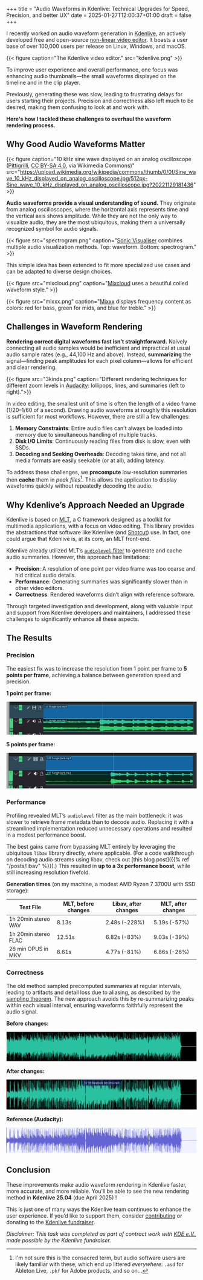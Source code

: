 +++
title = "Audio Waveforms in Kdenlive: Technical Upgrades for Speed, Precision, and better UX"
date = 2025-01-27T12:00:37+01:00
draft = false
+++

I recently worked on audio waveform generation in [Kdenlive](https://kdenlive.org), an actively developed free and open-source [non-linear video editor](https://en.wikipedia.org/wiki/Non-linear_editing). It boasts a user base of over 100,000 users per release on Linux, Windows, and macOS.

{{< figure caption="The Kdenlive video editor." src="kdenlive.png" >}}

To improve user experience and overall performance, one focus was enhancing audio thumbnails—the small waveforms displayed on the timeline and in the clip player.

Previously, generating these was slow, leading to frustrating delays for users starting their projects. Precision and correctness also left much to be desired, making them confusing to look at and work with.

**Here's how I tackled these challenges to overhaul the waveform rendering process.**

## Why Good Audio Waveforms Matter

{{< figure caption="10 kHz sine wave displayed on an analog oscilloscope ([Pittigrilli](https://commons.wikimedia.org/wiki/File:Sine_wave_10_kHz_displayed_on_analog_oscilloscope.jpg), [CC BY-SA 4.0](https://creativecommons.org/licenses/by-sa/4.0), via Wikimedia Commons)" src="https://upload.wikimedia.org/wikipedia/commons/thumb/0/0f/Sine_wave_10_kHz_displayed_on_analog_oscilloscope.jpg/512px-Sine_wave_10_kHz_displayed_on_analog_oscilloscope.jpg?20221129181436" >}}

**Audio waveforms provide a visual understanding of sound.** They originate from analog oscilloscopes, where the horizontal axis represents time and the vertical axis shows amplitude. While they are not the only way to visualize audio, they are the most ubiquitous, making them a universally recognized symbol for audio signals.

{{< figure src="spectrogram.png" caption="[Sonic Visualiser](https://www.sonicvisualiser.org/) combines multiple audio visualization methods. Top: waveform. Bottom: spectrogram." >}}

This simple idea has been extended to fit more specialized use cases and can be adapted to diverse design choices.

{{< figure src="mixcloud.png" caption="[Mixcloud](https://www.mixcloud.com/) uses a beautiful coiled waveform style." >}}

{{< figure src="mixxx.png" caption="[Mixxx](https://mixxx.org) displays frequency content as colors: red for bass, green for mids, and blue for treble." >}}

## Challenges in Waveform Rendering

**Rendering correct digital waveforms fast isn’t straightforward.** Naively connecting all audio samples would be inefficient and impractical at usual audio sample rates (e.g., 44,100 Hz and above). Instead, **summarizing** the signal—finding peak amplitudes for each pixel column—allows for efficient and clear rendering.

{{< figure src="3kinds.png" caption="Different rendering techniques for different zoom levels in [Audacity](https://www.audacityteam.org/): lollipops, lines, and summaries (left to right).">}}

In video editing, the smallest unit of time is often the length of a video frame (1/20–1/60 of a second). Drawing audio waveforms at roughly this resolution is sufficient for most workflows. However, there are still a few challenges:

1. **Memory Constraints**: Entire audio files can't always be loaded into memory due to simultaneous handling of multiple tracks.
2. **Disk I/O Limits**: Continuously reading files from disk is slow, even with SSDs.
3. **Decoding and Seeking Overheads**: Decoding takes time, and not all media formats are easily seekable (or at all), adding latency.

To address these challenges, we **precompute** low-resolution summaries then **cache** them in _peak files_[^peakfiles]. This allows the application to display waveforms quickly without repeatedly decoding the audio.
[^peakfiles]: I'm not sure this is the consacred term, but audio software users are likely familiar with these, which end up littered _everywhere_: `.asd` for Ableton Live, `.pkf` for Adobe products, and so on...

## Why Kdenlive’s Approach Needed an Upgrade

Kdenlive is based on [MLT](https://www.mltframework.org/), a C framework designed as a toolkit for multimedia applications, with a focus on video editing. This library provides the abstractions that software like Kdenlive (and [Shotcut](https://www.shotcut.org/)) use. In fact, one could argue that Kdenlive is, at its core, an MLT front-end.

Kdenlive already utilized MLT’s [`audiolevel` filter](https://www.mltframework.org/plugins/FilterAudiolevel/) to generate and cache audio summaries. However, this approach had limitations:

- **Precision**: A resolution of one point per video frame was too coarse and hid critical audio details.
- **Performance**: Generating summaries was significantly slower than in other video editors.
- **Correctness**: Rendered waveforms didn’t align with reference software.

Through targeted investigation and development, along with valuable input and support from Kdenlive developers and maintainers, I addressed these challenges to significantly enhance all these aspects.

## The Results

### Precision

The easiest fix was to increase the resolution from 1 point per frame to **5 points per frame**, achieving a balance between generation speed and precision.

**1 point per frame:**

![before](before.png)

**5 points per frame:**

![after](after.png)

### Performance

Profiling revealed MLT’s `audiolevel` filter as the main bottleneck: it was slower to retrieve frame metadata than to decode audio. Replacing it with a streamlined implementation reduced unnecessary operations and resulted in a modest performance boost.

The best gains came from bypassing MLT entirely by leveraging the ubiquitous `libav` library directly, where applicable. (For a code walkthrough on decoding audio streams using libav, check out [this blog post]({{% ref "/posts/libav" %}}).) This resulted in **up to a 3x performance boost**, while still increasing resolution fivefold.

**Generation times** (on my machine, a modest AMD Ryzen 7 3700U with SSD storage):

| Test File            | MLT, before changes | Libav, after changes | MLT, after changes |
| -------------------- | ------------------- | -------------------- | ------------------ |
| 1h 20min stereo WAV  | 8.13s               | 2.48s (-228%)        | 5.19s (-57%)       |
| 1h 20min stereo FLAC | 12.51s              | 6.82s (-83%)         | 9.03s (-39%)       |
| 26 min OPUS in MKV   | 8.61s               | 4.77s (-81%)         | 6.86s (-26%)       |

### Correctness

The old method sampled precomputed summaries at regular intervals, leading to artifacts and detail loss due to aliasing, as described by the [sampling theorem](https://en.wikipedia.org/wiki/Nyquist%E2%80%93Shannon_sampling_theorem). The new approach avoids this by re-summarizing peaks within each visual interval, ensuring waveforms faithfully represent the audio signal.

**Before changes:**

![ref-before](ref-before.png)

**After changes:**

![ref-after](ref-after.png)

**Reference (Audacity):**

![ref-audacity](ref-audacity.png)

## Conclusion

These improvements make audio waveform rendering in Kdenlive faster, more accurate, and more reliable. You'll be able to see the new rendering method in **Kdenlive 25.04** (due April 2025) !

This is just one of many ways the Kdenlive team continues to enhance the user experience. If you’d like to support them, consider [contributing](https://kdenlive.org/en/developers-welcome/) or donating to the [Kdenlive fundraiser](https://kdenlive.org/en/fund/).

_Disclaimer: This task was completed as part of contract work with [KDE e.V.](https://ev.kde.org/), made possible by the Kdenlive fundraiser._

